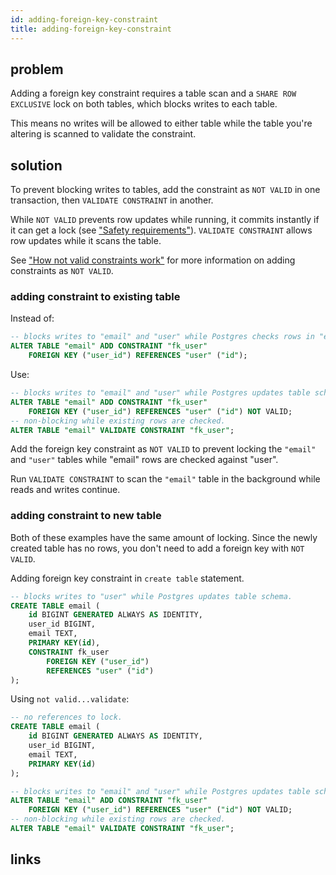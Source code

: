 ```yaml
---
id: adding-foreign-key-constraint
title: adding-foreign-key-constraint
---
```


## problem

Adding a foreign key constraint requires a table scan and a `SHARE ROW EXCLUSIVE` lock on both tables, which blocks writes to each table.

This means no writes will be allowed to either table while the table you're altering is scanned to validate the constraint.

## solution

To prevent blocking writes to tables, add the constraint as `NOT VALID` in one transaction, then `VALIDATE CONSTRAINT` in another.

While `NOT VALID` prevents row updates while running, it commits instantly if it can get a lock (see ["Safety requirements"](./safe_migrations.md#safety-requirements)). `VALIDATE CONSTRAINT` allows row updates while it scans
the table.

See ["How not valid constraints work"](constraint-missing-not-valid.md#how-not-valid-validate-works) for more information on adding constraints as `NOT VALID`.

### adding constraint to existing table

Instead of:

```sql
-- blocks writes to "email" and "user" while Postgres checks rows in "email" have user_id mapping to "user".id (slow)
ALTER TABLE "email" ADD CONSTRAINT "fk_user"
    FOREIGN KEY ("user_id") REFERENCES "user" ("id");
```

Use:

```sql
-- blocks writes to "email" and "user" while Postgres updates table schema (fast)
ALTER TABLE "email" ADD CONSTRAINT "fk_user"
    FOREIGN KEY ("user_id") REFERENCES "user" ("id") NOT VALID;
-- non-blocking while existing rows are checked.
ALTER TABLE "email" VALIDATE CONSTRAINT "fk_user";
```

Add the foreign key constraint as `NOT VALID` to prevent locking the `"email"` and `"user"` tables while "email" rows are checked against "user".

Run `VALIDATE CONSTRAINT` to scan the `"email"` table in the background while reads and writes continue.

### adding constraint to new table

Both of these examples have the same amount of locking. Since the newly created table has no rows, you don't need to add a foreign key with `NOT VALID`. 

Adding foreign key constraint in `create table` statement.

```sql
-- blocks writes to "user" while Postgres updates table schema.
CREATE TABLE email (
    id BIGINT GENERATED ALWAYS AS IDENTITY,
    user_id BIGINT,
    email TEXT,
    PRIMARY KEY(id),
    CONSTRAINT fk_user
        FOREIGN KEY ("user_id")
        REFERENCES "user" ("id")
);
```

Using `not valid...validate`:

```sql
-- no references to lock.
CREATE TABLE email (
    id BIGINT GENERATED ALWAYS AS IDENTITY,
    user_id BIGINT,
    email TEXT,
    PRIMARY KEY(id)
);

-- blocks writes to "email" and "user" while Postgres updates table schema (fast)
ALTER TABLE "email" ADD CONSTRAINT "fk_user"
    FOREIGN KEY ("user_id") REFERENCES "user" ("id") NOT VALID;
-- non-blocking while existing rows are checked.
ALTER TABLE "email" VALIDATE CONSTRAINT "fk_user";
```

## links
